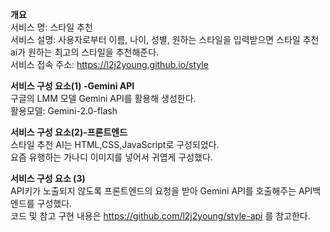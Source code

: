 **개요**  
서비스 명: 스타일 추천  
서비스 설명: 사용자로부터 이름, 나이, 성별, 원하는 스타일을 입력받으면 스타일 추천 ai가 원하는 최고의 스타일을 추천해준다.  
서비스 접속 주소: https://l2j2young.github.io/style  

**서비스 구성 요소(1) -Gemini API**  
구글의 LMM 모델 Gemini API를 활용해 생성한다.  
활용모델: Gemini-2.0-flash  

**서비스 구성 요소(2)-프론트엔드**  
스타일 추천 AI는 HTML,CSS,JavaScript로 구성되었다.  
요즘 유행하는 가나디 이미지를 넣어서 귀엽게 구성했다.  

**서비스 구성 요소 (3)**  
API키가 노출되지 않도록 프론트엔드의 요청을 받아 Gemini API를 호출해주는 API백엔드를 구성했다.  
코드 및 참고 구현 내용은 https://github.com/l2j2young/style-api 를 참고한다.  
